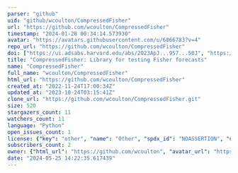 ```yaml
---
parser: "github"
uid: "github/wcoulton/CompressedFisher"
url: "https://github.com/wcoulton/CompressedFisher"
timestamp: "2024-01-28 00:34:14.573930"
avatar: "https://avatars.githubusercontent.com/u/6866783?v=4"
repo_url: "https://github.com/wcoulton/CompressedFisher"
doi: ["https://ui.adsabs.harvard.edu/abs/2023ApJ...957...50J", "https://ui.adsabs.harvard.edu/abs/2023arXiv230508994C", "https://ui.adsabs.harvard.edu/abs/2023ascl.soft12008C/abstract"]
title: "CompressedFisher: Library for testing Fisher forecasts"
name: "CompressedFisher"
full_name: "wcoulton/CompressedFisher"
html_url: "https://github.com/wcoulton/CompressedFisher"
created_at: "2022-11-24T17:00:34Z"
updated_at: "2023-10-24T03:15:41Z"
clone_url: "https://github.com/wcoulton/CompressedFisher.git"
size: 520
stargazers_count: 11
watchers_count: 11
language: "Python"
open_issues_count: 1
license: {"key": "other", "name": "Other", "spdx_id": "NOASSERTION", "url": null, "node_id": "MDc6TGljZW5zZTA="}
subscribers_count: 2
owner: {"html_url": "https://github.com/wcoulton", "avatar_url": "https://avatars.githubusercontent.com/u/6866783?v=4", "login": "wcoulton", "type": "User"}
date: "2024-05-25 14:22:35.617439"
---
```

